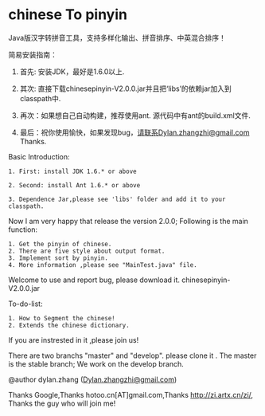 chinese To pinyin
================
Java版汉字转拼音工具，支持多样化输出、拼音排序、中英混合排序！

简易安装指南：

1. 首先: 安装JDK，最好是1.6.0以上.

2. 其次: 直接下载chinesepinyin-V2.0.0.jar并且把‘libs’的依赖jar加入到classpath中.

3. 再次：如果想自己自动构建，推荐使用ant. 源代码中有ant的build.xml文件.

4. 最后：祝你使用愉快，如果发现bug，请联系Dylan.zhangzhi@gmail.com Thanks.


Basic Introduction:

	1. First: install JDK 1.6.* or above
	
	2. Second: install Ant 1.6.* or above
	
	3. Dependence Jar,please see 'libs' folder and add it to your classpath.

Now I am very happy that release the version 2.0.0; Following is the main function:

	1. Get the pinyin of chinese.
	2. There are five style about output format.
	3. Implement sort by pinyin.
	4. More information ,please see "MainTest.java" file.

Welcome to use and report bug, please download it. chinesepinyin-V2.0.0.jar
	
To-do-list:

	1. How to Segment the chinese!
	2. Extends the chinese dictionary.

If you are instrested in it ,please join us!

There are two branchs "master" and "develop". please clone it .
The master is the stable branch; 
We work on the develop branch. 

@author dylan.zhang (Dylan.zhangzhi@gmail.com)


Thanks Google,Thanks hotoo.cn[AT]gmail.com,Thanks http://zi.artx.cn/zi/, Thanks the guy who will join me!
